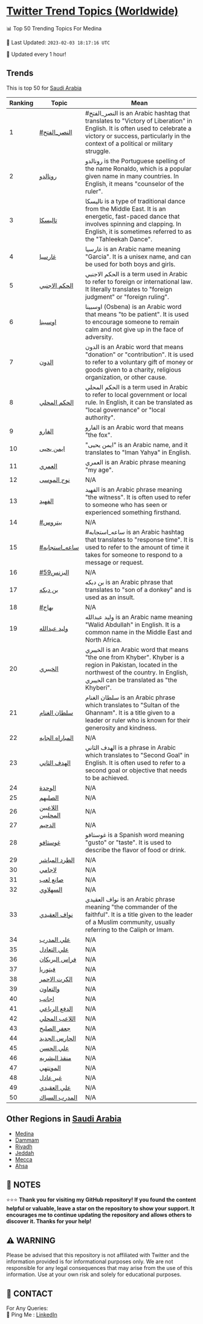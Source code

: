 [Twitter Trend Topics (Worldwide)](https://github.com/ErcinDedeoglu/Twitter-Trend-Topics)
==========


📊 Top 50 Trending Topics For Medina

📆 Last Updated: `2023-02-03 18:17:16 UTC`

🔧 Updated every 1 hour!


## Trends

This is top 50 for [Saudi Arabia](</Saudi Arabia>)

| Ranking | Topic | Mean |
| ------- | ------------ | ------------ |
| 1 | [#النصر_الفتح](http://twitter.com/search?q=%23%d8%a7%d9%84%d9%86%d8%b5%d8%b1_%d8%a7%d9%84%d9%81%d8%aa%d8%ad) | #النصر_الفتح is an Arabic hashtag that translates to "Victory of Liberation" in English. It is often used to celebrate a victory or success, particularly in the context of a political or military struggle. |
| 2 | [رونالدو](http://twitter.com/search?q=%d8%b1%d9%88%d9%86%d8%a7%d9%84%d8%af%d9%88) | رونالدو is the Portuguese spelling of the name Ronaldo, which is a popular given name in many countries. In English, it means "counselor of the ruler". |
| 3 | [تاليسكا](http://twitter.com/search?q=%d8%aa%d8%a7%d9%84%d9%8a%d8%b3%d9%83%d8%a7) | تاليسكا is a type of traditional dance from the Middle East. It is an energetic, fast-paced dance that involves spinning and clapping. In English, it is sometimes referred to as the "Tahleekah Dance". |
| 4 | [غارسيا](http://twitter.com/search?q=%d8%ba%d8%a7%d8%b1%d8%b3%d9%8a%d8%a7) | غارسيا is an Arabic name meaning "Garcia". It is a unisex name, and can be used for both boys and girls. |
| 5 | [الحكم الاجنبي](http://twitter.com/search?q=%d8%a7%d9%84%d8%ad%d9%83%d9%85+%d8%a7%d9%84%d8%a7%d8%ac%d9%86%d8%a8%d9%8a) | الحكم الاجنبي is a term used in Arabic to refer to foreign or international law. It literally translates to "foreign judgment" or "foreign ruling". |
| 6 | [اوسبينا](http://twitter.com/search?q=%d8%a7%d9%88%d8%b3%d8%a8%d9%8a%d9%86%d8%a7) | اوسبينا (Osbena) is an Arabic word that means "to be patient". It is used to encourage someone to remain calm and not give up in the face of adversity. |
| 7 | [الدون](http://twitter.com/search?q=%d8%a7%d9%84%d8%af%d9%88%d9%86) | الدون is an Arabic word that means "donation" or "contribution". It is used to refer to a voluntary gift of money or goods given to a charity, religious organization, or other cause. |
| 8 | [الحكم المحلي](http://twitter.com/search?q=%d8%a7%d9%84%d8%ad%d9%83%d9%85+%d8%a7%d9%84%d9%85%d8%ad%d9%84%d9%8a) | الحكم المحلي is a term used in Arabic to refer to local government or local rule. In English, it can be translated as "local governance" or "local authority". |
| 9 | [الفارو](http://twitter.com/search?q=%d8%a7%d9%84%d9%81%d8%a7%d8%b1%d9%88) | الفارو is an Arabic word that means "the fox". |
| 10 | [ايمن يحيى](http://twitter.com/search?q=%d8%a7%d9%8a%d9%85%d9%86+%d9%8a%d8%ad%d9%8a%d9%89) | "ايمن يحيى" is an Arabic name, and it translates to "Iman Yahya" in English. |
| 11 | [العمري](http://twitter.com/search?q=%d8%a7%d9%84%d8%b9%d9%85%d8%b1%d9%8a) | العمري is an Arabic phrase meaning "my age". |
| 12 | [نوح الموسى](http://twitter.com/search?q=%d9%86%d9%88%d8%ad+%d8%a7%d9%84%d9%85%d9%88%d8%b3%d9%89) | N/A |
| 13 | [الفهيد](http://twitter.com/search?q=%d8%a7%d9%84%d9%81%d9%87%d9%8a%d8%af) | الفهيد is an Arabic phrase meaning "the witness". It is often used to refer to someone who has seen or experienced something firsthand. |
| 14 | [#بيتروس](http://twitter.com/search?q=%23%d8%a8%d9%8a%d8%aa%d8%b1%d9%88%d8%b3) | N/A |
| 15 | [#ساعه_استجابه](http://twitter.com/search?q=%23%d8%b3%d8%a7%d8%b9%d9%87_%d8%a7%d8%b3%d8%aa%d8%ac%d8%a7%d8%a8%d9%87) | #ساعه_استجابه is an Arabic hashtag that translates to "response time". It is used to refer to the amount of time it takes for someone to respond to a message or request. |
| 16 | [#البزنس59](http://twitter.com/search?q=%23%d8%a7%d9%84%d8%a8%d8%b2%d9%86%d8%b359) | N/A |
| 17 | [بن دبكه](http://twitter.com/search?q=%d8%a8%d9%86+%d8%af%d8%a8%d9%83%d9%87) | بن دبكه is an Arabic phrase that translates to "son of a donkey" and is used as an insult. |
| 18 | [#بهاج](http://twitter.com/search?q=%23%d8%a8%d9%87%d8%a7%d8%ac) | N/A |
| 19 | [وليد عبدالله](http://twitter.com/search?q=%d9%88%d9%84%d9%8a%d8%af+%d8%b9%d8%a8%d8%af%d8%a7%d9%84%d9%84%d9%87) | وليد عبدالله is an Arabic name meaning "Walid Abdullah" in English. It is a common name in the Middle East and North Africa. |
| 20 | [الخيبري](http://twitter.com/search?q=%d8%a7%d9%84%d8%ae%d9%8a%d8%a8%d8%b1%d9%8a) | الخيبري is an Arabic word that means "the one from Khyber". Khyber is a region in Pakistan, located in the northwest of the country. In English, الخيبري can be translated as "the Khyberi". |
| 21 | [سلطان الغنام](http://twitter.com/search?q=%d8%b3%d9%84%d8%b7%d8%a7%d9%86+%d8%a7%d9%84%d8%ba%d9%86%d8%a7%d9%85) | سلطان الغنام is an Arabic phrase which translates to "Sultan of the Ghannam". It is a title given to a leader or ruler who is known for their generosity and kindness. |
| 22 | [المباراه الجايه](http://twitter.com/search?q=%d8%a7%d9%84%d9%85%d8%a8%d8%a7%d8%b1%d8%a7%d9%87+%d8%a7%d9%84%d8%ac%d8%a7%d9%8a%d9%87) | N/A |
| 23 | [الهدف الثاني](http://twitter.com/search?q=%d8%a7%d9%84%d9%87%d8%af%d9%81+%d8%a7%d9%84%d8%ab%d8%a7%d9%86%d9%8a) | الهدف الثاني is a phrase in Arabic which translates to "Second Goal" in English. It is often used to refer to a second goal or objective that needs to be achieved. |
| 24 | [الوحدة](http://twitter.com/search?q=%d8%a7%d9%84%d9%88%d8%ad%d8%af%d8%a9) | N/A |
| 25 | [الصليهم](http://twitter.com/search?q=%d8%a7%d9%84%d8%b5%d9%84%d9%8a%d9%87%d9%85) | N/A |
| 26 | [اللاعبين المحليين](http://twitter.com/search?q=%d8%a7%d9%84%d9%84%d8%a7%d8%b9%d8%a8%d9%8a%d9%86+%d8%a7%d9%84%d9%85%d8%ad%d9%84%d9%8a%d9%8a%d9%86) | N/A |
| 27 | [الدحيم](http://twitter.com/search?q=%d8%a7%d9%84%d8%af%d8%ad%d9%8a%d9%85) | N/A |
| 28 | [غوستافو](http://twitter.com/search?q=%d8%ba%d9%88%d8%b3%d8%aa%d8%a7%d9%81%d9%88) | غوستافو is a Spanish word meaning "gusto" or "taste". It is used to describe the flavor of food or drink. |
| 29 | [الطرد المباشر](http://twitter.com/search?q=%d8%a7%d9%84%d8%b7%d8%b1%d8%af+%d8%a7%d9%84%d9%85%d8%a8%d8%a7%d8%b4%d8%b1) | N/A |
| 30 | [لاجامي](http://twitter.com/search?q=%d9%84%d8%a7%d8%ac%d8%a7%d9%85%d9%8a) | N/A |
| 31 | [صانع لعب](http://twitter.com/search?q=%d8%b5%d8%a7%d9%86%d8%b9+%d9%84%d8%b9%d8%a8) | N/A |
| 32 | [السهلاوي](http://twitter.com/search?q=%d8%a7%d9%84%d8%b3%d9%87%d9%84%d8%a7%d9%88%d9%8a) | N/A |
| 33 | [نواف العقيدي](http://twitter.com/search?q=%d9%86%d9%88%d8%a7%d9%81+%d8%a7%d9%84%d8%b9%d9%82%d9%8a%d8%af%d9%8a) | نواف العقيدي is an Arabic phrase meaning "the commander of the faithful". It is a title given to the leader of a Muslim community, usually referring to the Caliph or Imam. |
| 34 | [علي المدرب](http://twitter.com/search?q=%d8%b9%d9%84%d9%8a+%d8%a7%d9%84%d9%85%d8%af%d8%b1%d8%a8) | N/A |
| 35 | [علي التعادل](http://twitter.com/search?q=%d8%b9%d9%84%d9%8a+%d8%a7%d9%84%d8%aa%d8%b9%d8%a7%d8%af%d9%84) | N/A |
| 36 | [فراس البريكان](http://twitter.com/search?q=%d9%81%d8%b1%d8%a7%d8%b3+%d8%a7%d9%84%d8%a8%d8%b1%d9%8a%d9%83%d8%a7%d9%86) | N/A |
| 37 | [فيتوريا](http://twitter.com/search?q=%d9%81%d9%8a%d8%aa%d9%88%d8%b1%d9%8a%d8%a7) | N/A |
| 38 | [الكرت الاحمر](http://twitter.com/search?q=%d8%a7%d9%84%d9%83%d8%b1%d8%aa+%d8%a7%d9%84%d8%a7%d8%ad%d9%85%d8%b1) | N/A |
| 39 | [والتعاون](http://twitter.com/search?q=%d9%88%d8%a7%d9%84%d8%aa%d8%b9%d8%a7%d9%88%d9%86) | N/A |
| 40 | [اجانب](http://twitter.com/search?q=%d8%a7%d8%ac%d8%a7%d9%86%d8%a8) | N/A |
| 41 | [الدفع الرباعي](http://twitter.com/search?q=%d8%a7%d9%84%d8%af%d9%81%d8%b9+%d8%a7%d9%84%d8%b1%d8%a8%d8%a7%d8%b9%d9%8a) | N/A |
| 42 | [اللاعب المحلي](http://twitter.com/search?q=%d8%a7%d9%84%d9%84%d8%a7%d8%b9%d8%a8+%d8%a7%d9%84%d9%85%d8%ad%d9%84%d9%8a) | N/A |
| 43 | [جعفر الصليح](http://twitter.com/search?q=%d8%ac%d8%b9%d9%81%d8%b1+%d8%a7%d9%84%d8%b5%d9%84%d9%8a%d8%ad) | N/A |
| 44 | [الحارس الجديد](http://twitter.com/search?q=%d8%a7%d9%84%d8%ad%d8%a7%d8%b1%d8%b3+%d8%a7%d9%84%d8%ac%d8%af%d9%8a%d8%af) | N/A |
| 45 | [علي الحسن](http://twitter.com/search?q=%d8%b9%d9%84%d9%8a+%d8%a7%d9%84%d8%ad%d8%b3%d9%86) | N/A |
| 46 | [منقذ البشريه](http://twitter.com/search?q=%d9%85%d9%86%d9%82%d8%b0+%d8%a7%d9%84%d8%a8%d8%b4%d8%b1%d9%8a%d9%87) | N/A |
| 47 | [المونتهي](http://twitter.com/search?q=%d8%a7%d9%84%d9%85%d9%88%d9%86%d8%aa%d9%87%d9%8a) | N/A |
| 48 | [غير عادل](http://twitter.com/search?q=%d8%ba%d9%8a%d8%b1+%d8%b9%d8%a7%d8%af%d9%84) | N/A |
| 49 | [علي العقيدي](http://twitter.com/search?q=%d8%b9%d9%84%d9%8a+%d8%a7%d9%84%d8%b9%d9%82%d9%8a%d8%af%d9%8a) | N/A |
| 50 | [المدرب السباك](http://twitter.com/search?q=%d8%a7%d9%84%d9%85%d8%af%d8%b1%d8%a8+%d8%a7%d9%84%d8%b3%d8%a8%d8%a7%d9%83) | N/A |



## Other Regions in [Saudi Arabia](</Saudi Arabia>)

* [Medina](</Saudi Arabia/Medina.md>)
* [Dammam](</Saudi Arabia/Dammam.md>)
* [Riyadh](</Saudi Arabia/Riyadh.md>)
* [Jeddah](</Saudi Arabia/Jeddah.md>)
* [Mecca](</Saudi Arabia/Mecca.md>)
* [Ahsa](</Saudi Arabia/Ahsa.md>)



## 📝 NOTES

⭐⭐⭐ **Thank you for visiting my GitHub repository! If you found the content helpful or valuable, leave a star on the repository to show your support. It encourages me to continue updating the repository and allows others to discover it. Thanks for your help!**


## ⚠️ WARNING

Please be advised that this repository is not affiliated with Twitter and the information provided is for informational purposes only. We are not responsible for any legal consequences that may arise from the use of this information. Use at your own risk and solely for educational purposes.


## 📨 CONTACT

 For Any Queries:  
            🏓 Ping Me : [LinkedIn](https://www.linkedin.com/in/ercindedeoglu/)
